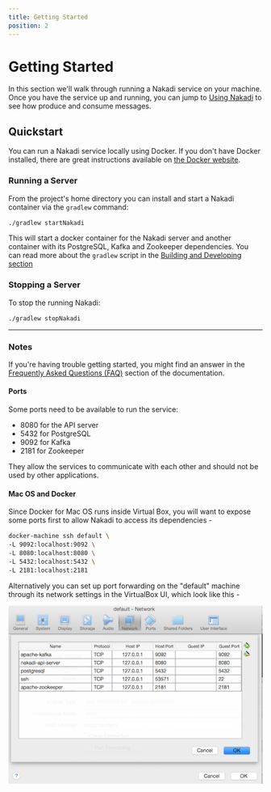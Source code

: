 ```yaml
---
title: Getting Started
position: 2
---
```


# Getting Started

In this section we'll walk through running a Nakadi service on your machine.
Once you have the service up and running, you can jump to
[Using Nakadi](#using_producing-events) to see how produce and consume messages.

## Quickstart

You can run a Nakadi service locally using Docker. If you don't have Docker
installed, there are great instructions available on
[the Docker website](https://www.docker.com/).

### Running a Server

From the project's home directory you can install and start a Nakadi container
via the `gradlew` command:

```sh
./gradlew startNakadi
```

This will start a docker container for the Nakadi server and another container
with its PostgreSQL, Kafka and Zookeeper dependencies. You can read more about
the `gradlew` script in the [Building and Developing section](#developing)

### Stopping a Server

To stop the running Nakadi:

```sh
./gradlew stopNakadi
```

---

### Notes

If you're having trouble getting started, you might find an answer in the
[Frequently Asked Questions (FAQ)](#faq) section of the documentation.

#### Ports

Some ports need to be available to run the service:

-  8080 for the API server
-  5432 for PostgreSQL
-  9092 for Kafka
-  2181 for Zookeeper

They allow the services to communicate with each other and should not be used
by other applications.

#### Mac OS and Docker

Since Docker for Mac OS runs inside Virtual Box, you will  want to expose
some ports first to allow Nakadi to access its dependencies -

```sh
docker-machine ssh default \
-L 9092:localhost:9092 \
-L 8080:localhost:8080 \
-L 5432:localhost:5432 \
-L 2181:localhost:2181
```

Alternatively you can set up port forwarding on the "default" machine through
its network settings in the VirtualBox UI, which look like this -

![vbox](./img/vbox.png)
